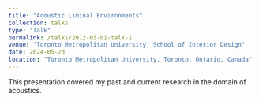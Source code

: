 ```yaml
---
title: "Acoustic Liminal Environments"
collection: talks
type: "Talk"
permalink: /talks/2012-03-01-talk-1
venue: "Toronto Metropolitan University, School of Interior Design"
date: 2024-05-23
location: "Toronto Metropolitan University, Toronto, Ontario, Canada"
---
```

This presentation covered my past and current research in the domain of acoustics.
